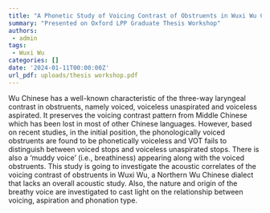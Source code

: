 ```yaml
---
title: "A Phonetic Study of Voicing Contrast of Obstruents in Wuxi Wu Chinese"
summary: "Presented on Oxford LPP Graduate Thesis Workshop"
authors: 
 - admin
tags: 
 - Wuxi Wu
categories: []
date: '2024-01-11T00:00:00Z'
url_pdf: uploads/thesis workshop.pdf
---
```


Wu Chinese has a well-known characteristic of the three-way laryngeal contrast in obstruents, namely voiced, voiceless unaspirated and voiceless aspirated. It preserves the voicing contrast pattern from Middle Chinese which has been lost in most of other Chinese languages. However, based on recent studies, in the initial position, the phonologically voiced obstruents are found to be phonetically voiceless and VOT fails to distinguish between voiced stops and voiceless unaspirated stops. There is also a ‘muddy voice’ (i.e., breathiness) appearing along with the voiced obstruents. This study is going to investigate the acoustic correlates of the voicing contrast of obstruents in Wuxi Wu, a Northern Wu Chinese dialect that lacks an overall acoustic study. Also, the nature and origin of the breathy voice are investigated to cast light on the relationship between voicing, aspiration and phonation type. 
